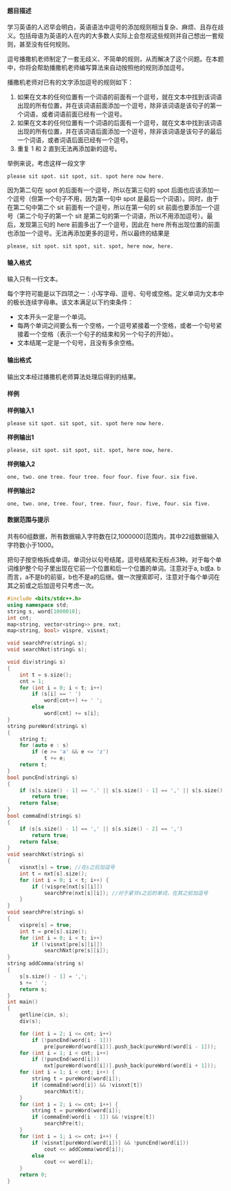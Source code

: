 #### 题目描述

学习英语的人迟早会明白，英语语法中逗号的添加规则相当复杂、麻烦、且存在歧义。包括母语为英语的人在内的大多数人实际上会忽视这些规则并自己想出一套规则，甚至没有任何规则。

逗号播撒机老师制定了一套无歧义、不简单的规则，从而解决了这个问题。在本题中，你将会帮助播撒机老师编写算法来自动按照他的规则添加逗号。

播撒机老师对已有的文字添加逗号的规则如下：

1. 如果在文本的任何位置有一个词语的前面有一个逗号，就在文本中找到该词语出现的所有位置，并在该词语前面添加一个逗号，除非该词语是该句子的第一个词语，或者词语前面已经有一个逗号。
2. 如果在文本的任何位置有一个词语的后面有一个逗号，就在文本中找到该词语出现的所有位置，并在该词语后面添加一个逗号，除非该词语是该句子的最后一个词语，或者词语后面已经有一个逗号。
3. 重复 1 和 2 直到无法再添加新的逗号。

举例来说，考虑这样一段文字

```
please sit spot. sit spot, sit. spot here now here.
```

因为第二句在 spot 的后面有一个逗号，所以在第三句的 spot 后面也应该添加一个逗号（但第一个句子不用，因为第一句中 spot 是最后一个词语）。同时，由于在第二句中第二个 sit 前面有一个逗号，所以在第一句的 sit 前面也要添加一个逗号（第二个句子的第一个 sit 是第二句的第一个词语，所以不用添加逗号）。最后，发现第三句的 here 前面多出了一个逗号，因此在 here 所有出现位置的前面也添加一个逗号。无法再添加更多的逗号，所以最终的结果是

```
please, sit spot. sit spot, sit. spot, here now, here.
```

#### 输入格式

输入只有一行文本。

每个字符可能是以下四项之一：小写字母、逗号、句号或空格。定义单词为文本中的极长连续字母串。该文本满足以下约束条件：

- 文本开头一定是一个单词。
- 每两个单词之间要么有一个空格，一个逗号紧接着一个空格，或者一个句号紧接着一个空格（表示一个句子的结束和另一个句子的开始）。
- 文本结尾一定是一个句号，且没有多余空格。

#### 输出格式

输出文本经过播撒机老师算法处理后得到的结果。

#### 样例

**样例输入1**

```
please sit spot. sit spot, sit. spot here now here.
```

**样例输出1**

```
please, sit spot. sit spot, sit. spot, here now, here.
```

**样例输入2**

```
one, two. one tree. four tree. four four. five four. six five.
```

**样例输出2**

```
one, two. one, tree. four, tree. four, four. five, four. six five.
```

#### 数据范围与提示

共有60组数据，所有数据输入字符数在[2,1000000]范围内，其中22组数据输入字符数小于1000。





把句子按空格拆成单词，单词分以句号结尾，逗号结尾和无标点3种。对于每个单词维护整个句子里出现在它前一个位置和后一个位置的单词。注意对于a, b或a. b而言，a不是b的前驱，b也不是a的后继。做一次搜索即可，注意对于每个单词在其之前或之后加逗号只考虑一次。

```c++
#include <bits/stdc++.h>
using namespace std;
string s, word[1000010];
int cnt;
map<string, vector<string>> pre, nxt;
map<string, bool> vispre, visnxt;

void searchPre(string& s);
void searchNxt(string& s);

void div(string& s)
{
    int t = s.size();
    cnt = 1;
    for (int i = 0; i < t; i++)
        if (s[i] == ' ')
            word[cnt++] += ' ';
        else
            word[cnt] += s[i];
}
string pureWord(string& s)
{
    string t;
    for (auto e : s)
        if (e >= 'a' && e <= 'z')
            t += e;
    return t;
}
bool puncEnd(string& s)
{
    if (s[s.size() - 1] == '.' || s[s.size() - 1] == ',' || s[s.size() - 2] == '.' || s[s.size() - 2] == ',')
        return true;
    return false;
}
bool commaEnd(string& s)
{
    if (s[s.size() - 1] == ',' || s[s.size() - 2] == ',')
        return true;
    return false;
}
void searchNxt(string& s)
{
    visnxt[s] = true; //在s之后加逗号
    int t = nxt[s].size();
    for (int i = 0; i < t; i++) {
        if (!vispre[nxt[s][i]])
            searchPre(nxt[s][i]); //对于紧邻s之后的单词，在其之前加逗号
    }
}
void searchPre(string& s)
{
    vispre[s] = true;
    int t = pre[s].size();
    for (int i = 0; i < t; i++)
        if (!visnxt[pre[s][i]])
            searchNxt(pre[s][i]);
}
string addComma(string s)
{
    s[s.size() - 1] = ',';
    s += ' ';
    return s;
}
int main()
{
    getline(cin, s);
    div(s);

    for (int i = 2; i <= cnt; i++)
        if (!puncEnd(word[i - 1]))
            pre[pureWord(word[i])].push_back(pureWord(word[i - 1]));
    for (int i = 1; i < cnt; i++)
        if (!puncEnd(word[i]))
            nxt[pureWord(word[i])].push_back(pureWord(word[i + 1]));
    for (int i = 1; i < cnt; i++) {
        string t = pureWord(word[i]);
        if (commaEnd(word[i]) && !visnxt[t])
            searchNxt(t);
    }
    for (int i = 2; i <= cnt; i++) {
        string t = pureWord(word[i]);
        if (commaEnd(word[i - 1]) && !vispre[t])
            searchPre(t);
    }
    for (int i = 1; i <= cnt; i++) {
        if (visnxt[pureWord(word[i])] && !puncEnd(word[i]))
            cout << addComma(word[i]);
        else
            cout << word[i];
    }
    return 0;
}
```

